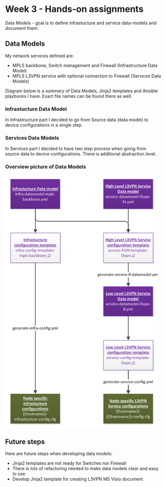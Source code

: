 # Week 3 - Hands-on assignments

Data Models - goal is to define infrastucture and service data-models and document them.

## Data Models

My network services defined are:
* MPLS backbone, Switch management and Firewall (Infrastructure Data Model)
* MPLS L3VPN service with optional connection to Firewall (Services Data Models)

Diagram below is a summary of Data Models, Jinja2 templates and Ansible playbooks I have. Exact file names can be found there as well.

### Infrastucture Data Model

In Infrastructure part I decided to go from Source data (data model) to device configurations in a single step. 

### Services Data Models
In Services part I decided to have two step process when going from source data to device configurations. There is additional abstraction level.

### Overview picture of Data Models
![alt text](https://github.com/kaage/NetAutomation_materials/blob/master/Week3-assignments/overview.png "Overview of Data Models")

## Future steps

Here are future steps when developing data models:
* Jinja2 templates are not ready for Switches nor Firewall
* There is lots of refactoring needed to make data models clear and easy to use
* Develop Jinja2 template for creating L3VPN MS Visio document